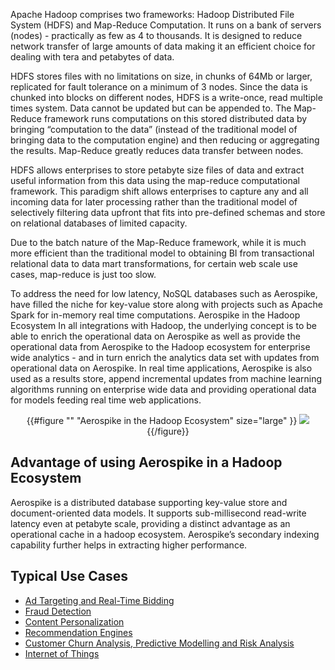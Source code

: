 Apache Hadoop comprises two frameworks: Hadoop Distributed File System (HDFS) and Map-Reduce Computation.  It runs on a bank of servers (nodes) - practically as few as 4 to thousands. It is designed to reduce network transfer of large amounts of data making it an efficient choice for dealing with tera and petabytes of data.  

HDFS stores files with no limitations on size, in chunks of 64Mb or larger, replicated for fault tolerance on a minimum of 3 nodes. Since the data is chunked into blocks on different nodes, HDFS is a write-once, read multiple times system. Data cannot be updated but can be appended to. The Map-Reduce framework runs computations on this stored distributed data by bringing “computation to the data” (instead of the traditional model of bringing data to the computation engine) and then reducing or aggregating the results. Map-Reduce greatly reduces data transfer between nodes.

HDFS allows enterprises to store petabyte size files of data and extract useful information from this data using the map-reduce computational framework. This paradigm shift allows enterprises to capture any and all incoming data for later processing rather than the traditional model of selectively filtering data upfront that fits into pre-defined schemas and store on relational databases of limited capacity.

Due to the batch nature of the Map-Reduce framework, while it is much more efficient than the traditional model to obtaining BI from transactional relational data to data mart transformations, for certain web scale use cases, map-reduce is just too slow. 

To address the need for low latency, NoSQL databases such as Aerospike, have filled the niche for key-value store along with projects such as Apache Spark for in-memory real time computations.
Aerospike in the Hadoop Ecosystem
In all integrations with Hadoop, the underlying concept is to be able to enrich the operational data on Aerospike as well as provide the operational data from Aerospike to the Hadoop ecosystem for enterprise wide analytics - and in turn enrich the analytics data set with updates from operational data on Aerospike. In real time applications, Aerospike is also used as a results store, append incremental updates from machine learning algorithms running on enterprise wide data and providing operational data for models feeding real time web applications.


<center>
{{#figure "" "Aerospike in the Hadoop Ecosystem" size="large" }}
<img src="/docs/connectors/assets/images/AerospikeInHadoop.png" >
{{/figure}}
</center>
        	
 
## Advantage of using Aerospike in a Hadoop Ecosystem 

Aerospike is a distributed database supporting key-value store and document-oriented data models. It supports sub-millisecond read-write latency even at petabyte scale, providing a distinct advantage as an operational cache in a hadoop ecosystem. Aerospike’s secondary indexing capability further helps in extracting higher performance.

## Typical Use Cases

- [Ad Targeting and Real-Time Bidding](/docs/connectors/community/ashadoop/usecases/asForRTB.html)
- [Fraud Detection](/docs/connectors/community/ashadoop/usecases/asForFraud.html) 
- [Content Personalization](/docs/connectors/community/ashadoop/usecases/asForContent.html)
- [Recommendation Engines](/docs/connectors/community/ashadoop/usecases/asForRecoEngine.html)
- [Customer Churn Analysis, Predictive Modelling and Risk Analysis](/docs/connectors/community/ashadoop/usecases/asForChurn.html)
- [Internet of Things](/docs/connectors/community/ashadoop/usecases/asForIOT.html)  

 
